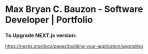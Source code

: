 # Max Bryan C. Bauzon - Software Developer | Portfolio

### To Upgrade NEXT.js version:
https://nextjs.org/docs/pages/building-your-application/upgrading